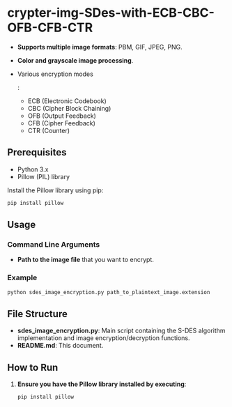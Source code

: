 # crypter-img-SDes-with-ECB-CBC-OFB-CFB-CTR

- **Supports multiple image formats**: PBM, GIF, JPEG, PNG.

- **Color and grayscale image processing**.

- Various encryption modes

  :

  - ECB (Electronic Codebook)
  - CBC (Cipher Block Chaining)
  - OFB (Output Feedback)
  - CFB (Cipher Feedback)
  - CTR (Counter)

## Prerequisites

- Python 3.x
- Pillow (PIL) library

Install the Pillow library using pip:



```bash
pip install pillow
```

## Usage

### Command Line Arguments

- **Path to the image file** that you want to encrypt.

### Example



```bash
python sdes_image_encryption.py path_to_plaintext_image.extension
```

## File Structure

- **sdes_image_encryption.py**: Main script containing the S-DES algorithm implementation and image encryption/decryption functions.
- **README.md**: This document.

## How to Run

1. **Ensure you have the Pillow library installed by executing**:

   

   ```bash
   pip install pillow
   ```